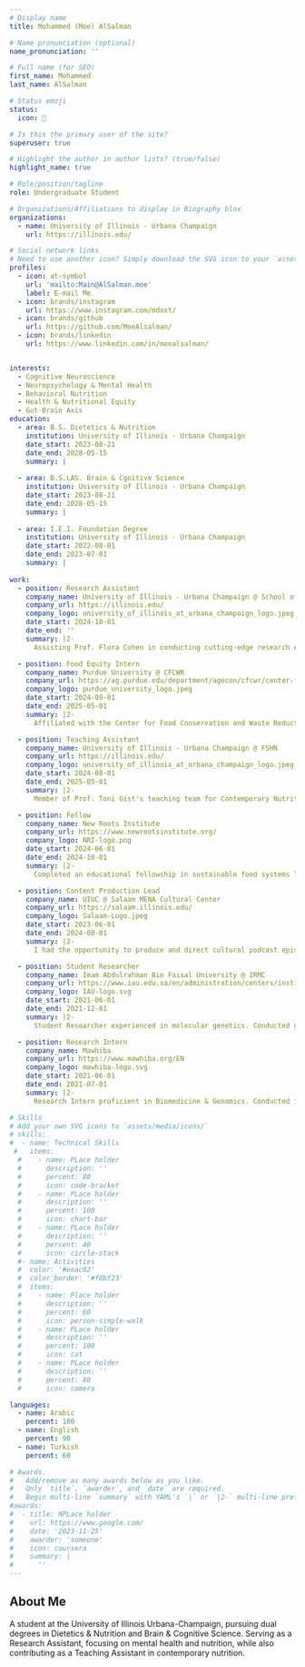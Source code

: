 ```yaml
---
# Display name
title: Mohammed (Moe) AlSalman

# Name pronunciation (optional)
name_pronunciation: ''

# Full name (for SEO)
first_name: Mohammed
last_name: AlSalman

# Status emoji
status:
  icon: 🧠

# Is this the primary user of the site?
superuser: true

# Highlight the author in author lists? (true/false)
highlight_name: true

# Role/position/tagline
role: Undergraduate Student

# Organizations/Affiliations to display in Biography blox
organizations:
  - name: University of Illinois - Urbana Champaign
    url: https://illinois.edu/

# Social network links
# Need to use another icon? Simply download the SVG icon to your `assets/media/icons/` folder.
profiles:
  - icon: at-symbol
    url: 'mailto:Main@AlSalman.moe'
    label: E-mail Me
  - icon: brands/instagram
    url: https://www.instagram.com/mdoxt/
  - icon: brands/github
    url: https://github.com/MoeAlsalman/
  - icon: brands/linkedin
    url: https://www.linkedin.com/in/moealsalman/


interests:
  - Cognitive Neuroscience
  - Neuropsychology & Mental Health
  - Behavioral Nutrition
  - Health & Nutritional Equity
  - Gut-Brain Axis
education:
  - area: B.S. Dietetics & Nutrition
    institution: University of Illinois - Urbana Champaign
    date_start: 2023-08-21
    date_end: 2028-05-15
    summary: |
      
  - area: B.S.LAS. Brain & Cgnitive Science
    institution: University of Illinois - Urbana Champaign
    date_start: 2023-08-21
    date_end: 2028-05-15
    summary: |
      
  - area: I.E.I. Foundation Degree
    institution: University of Illinois - Urbana Champaign
    date_start: 2022-08-01
    date_end: 2023-07-01
    summary: |
      
work:
  - position: Research Assistant
    company_name: University of Illinois - Urbana Champaign @ School of Scoial Work
    company_url: https://illinois.edu/
    company_logo: university_of_illinois_at_urbana_champaign_logo.jpeg
    date_start: 2024-10-01
    date_end: ''
    summary: |2-
      Assisting Prof. Flora Cohen in conducting cutting-edge research exploring mental-health & nutrition.

  - position: Food Equity Intern
    company_name: Purdue University @ CFCWR
    company_url: https://ag.purdue.edu/department/agecon/cfcwr/center-for-food-conservation-and-waste-reduction.html
    company_logo: purdue_university_logo.jpeg
    date_start: 2024-09-01
    date_end: 2025-05-01
    summary: |2-
      Affiliated with the Center for Food Conservation and Waste Reduction (CFCWR) - Dept. of Agricultural Economics. AnalyzeD current food systems to identify areas for improvement and innovation in food conservation. ResearchED and developED community-based strategies to reduce food waste and enhance sustainability. AddressED disparities in food access, focusing on the Champaign-Urbana community.

  - position: Teaching Assistant
    company_name: University of Illinois - Urbana Champaign @ FSHN
    company_url: https://illinois.edu/
    company_logo: university_of_illinois_at_urbana_champaign_logo.jpeg
    date_start: 2024-08-01
    date_end: 2025-05-01
    summary: |2-
      Member of Prof. Toni Gist's teaching team for Contemporary Nutrition (FSHN120), supporting course delivery and student engagement. Co-authoring the book "What Your Students Aren't Telling You," focusing on Diversity, Equity, Inclusion, and Belonging in the field of nutrition. Conducting office hours to assist students with course-related inquiries and provide academic guidance. Assisting in classroom management during lectures to ensure a productive and orderly learning environment.

  - position: Fellow
    company_name: New Roots Institute
    company_url: https://www.newrootsinstitute.org/
    company_logo: NRI-logo.png
    date_start: 2024-06-01
    date_end: 2024-10-01
    summary: |2-
      Completed an educational fellowship in sustainable food systems leadership with The Leadership Academy, focusing on the challenges within industrial animal agriculture and developing the skills and mindsets necessary for advancing systems-level change.

  - position: Content Production Lead
    company_name: UIUC @ Salaam MENA Cultural Center
    company_url: https://salaam.illinois.edu/
    company_logo: Salaam-Logo.jpeg
    date_start: 2023-06-01
    date_end: 2024-08-01
    summary: |2-
      I had the opportunity to produce and direct cultural podcast episodes with Salaam MENA Cultural Center. Additionally, I received training in catering basics and services, which provided me with a solid foundation in food service operations. I also conducted thorough content analysis on cultural sensitivity within the food and nutrition industry.

  - position: Student Researcher
    company_name: Imam Abdulrahman Bin Faisal University @ IRMC
    company_url: https://www.iau.edu.sa/en/administration/centers/institute-for-research-and-medical-consultations-irmc
    company_logo: IAU-logo.svg
    date_start: 2021-06-01
    date_end: 2021-12-01
    summary: |2-
      Student Researcher experienced in molecular genetics. Conducted groundbreaking research on "ACTB, KDM5D, UTY, and USP9Y genes for single tube sex determination PCR." I was working under the supervision of Dr. Francis Borgio, Chairman and Associate Professor at the Institute for Research and Medical Consultation. Passionate about contributing to scientific advancements in genetics.

  - position: Research Intern
    company_name: Mawhiba
    company_url: https://www.mawhiba.org/EN
    company_logo: mawhiba-logo.svg
    date_start: 2021-06-01
    date_end: 2021-07-01
    summary: |2-
      Research Intern proficient in Biomedicine & Genomics. Conducted impactful research on diagnosing x-linked hereditary diseases using genetic Biomarkers during a 3-week-long Gifted Students Research program. Seeking to contribute expertise in a dynamic research environment while further advancing knowledge in the field.

# Skills
# Add your own SVG icons to `assets/media/icons/`
# skills:
#  - name: Technical Skills
 #   items:
  #    - name: PLace holder
  #      description: ''
  #      percent: 80
  #      icon: code-bracket
  #    - name: PLace holder
  #      description: ''
  #      percent: 100
  #      icon: chart-bar
  #    - name: PLace holder
  #      description: ''
  #      percent: 40
  #      icon: circle-stack
  #- name: Activities
  #  color: '#eeac02'
  #  color_border: '#f0bf23'
  #  items:
  #    - name: Place holder
  #      description: ''
  #      percent: 60
  #      icon: person-simple-walk
  #    - name: PLace holder
  #      description: ''
  #      percent: 100
  #      icon: cat
  #    - name: PLace holder
  #      description: ''
  #      percent: 80
  #      icon: camera

languages:
  - name: Arabic
    percent: 100
  - name: English
    percent: 90
  - name: Turkish
    percent: 60

# Awards.
#   Add/remove as many awards below as you like.
#   Only `title`, `awarder`, and `date` are required.
#   Begin multi-line `summary` with YAML's `|` or `|2-` multi-line prefix and indent 2 spaces below.
#awards:
#  - title: NPLace holder
#    url: https://www.google.com/
#    date: '2023-11-25'
#    awarder: 'someone'
#    icon: coursera
#    summary: |
#      ''
---
```


## About Me

A student at the University of Illinois Urbana-Champaign, pursuing dual degrees in Dietetics & Nutrition and Brain & Cognitive Science. Serving as a Research Assistant, focusing on mental health and nutrition, while also contributing as a Teaching Assistant in contemporary nutrition.